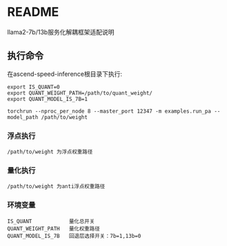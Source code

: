 # README

llama2-7b/13b服务化解耦框架适配说明

## 执行命令

在ascend-speed-inference根目录下执行:

```shell
export IS_QUANT=0
export QUANT_WEIGHT_PATH=/path/to/quant_weight/
export QUANT_MODEL_IS_7B=1

torchrun --nproc_per_node 8 --master_port 12347 -m examples.run_pa --model_path /path/to/weight 
```

### 浮点执行

```shell
/path/to/weight 为浮点权重路径
```

### 量化执行

```shell
/path/to/weight 为anti浮点权重路径
```

### 环境变量

```shell
IS_QUANT			量化总开关
QUANT_WEIGHT_PATH	量化权重路径
QUANT_MODEL_IS_7B	回退层选择开关：7b=1,13b=0
```

